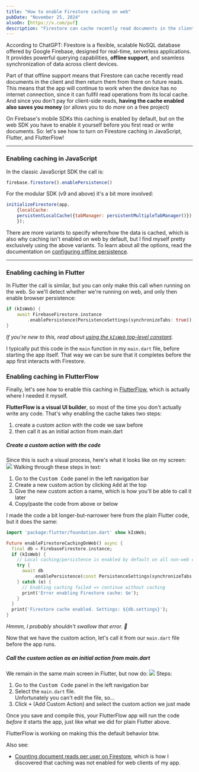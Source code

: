 ```yaml
---
title: "How to enable Firestore caching on web"
pubDate: "November 25, 2024"
alsoOn: [https://x.com/puf]
description: "Firestore can cache recently read documents in the client, to save on server-side document reads (which you pay for). On mobile SDKs this caching is enabled by default, but on the web SDK you have to enable it yourself. Read this post to learn how to enable this caching in JavaScript and Flutter."
---
```


According to ChatGPT: Firestore is a flexible, scalable NoSQL database offered by Google Firebase, designed for real-time, serverless applications. It provides powerful querying capabilities, **offline support**, and seamless synchronization of data across client devices.

Part of that offline support means that Firestore can cache recently read documents in the client and then return them from there on future reads. This means that the app will continue to work when the device has no internet connection, since it can fullfil read operations from its local cache. And since you don't pay for client-side reads, **having the cache enabled also saves you money** (or allows you to do *more* on a free project)

On Firebase's mobile SDKs this caching is enabled by default, but on the web SDK you have to enable it yourself before you first read or write documents. So: let's see how to turn on Firestore caching in JavaScript, Flutter, and FlutterFlow!

---

### Enabling caching in JavaScript

In the classic JavaScript SDK the call is:
```js
firebase.firestore().enablePersistence()
```
For the modular SDK (v9 and above) it's a bit more involved:
```js
initializeFirestore(app, 
    {localCache: 
    persistentLocalCache({tabManager: persistentMultipleTabManager()})
    });
```
There are more variants to specify where/how the data is cached, which is also why caching isn't enabled on web by default, but I find myself pretty exclusively using the above variants. To learn about all the options, read the documentation on [configuring offline persistence](https://firebase.google.com/docs/firestore/manage-data/enable-offline#web).


---

### Enabling caching in Flutter

In Flutter the call is similar, but you can only make this call when running on the web. So we'll detect whether we're running on web, and only then enable browser persistence:
```dart
if (kIsWeb) {
    await FirebaseFirestore.instance
        .enablePersistence(PersistenceSettings(synchronizeTabs: true));
}
```
*If you're new to this, read about [using the `kIsWeb` top-level constant](https://api.flutter.dev/flutter/foundation/kIsWeb-constant.html).*

I typically put this code in the `main` function in my `main.dart` file, before starting the app itself. That way we can be sure that it completes before the app first interacts with Firestore.

### Enabling caching in FlutterFlow

Finally, let's see how to enable this caching in [FlutterFlow](https://flutterflow.io), which is actually where I needed it myself.

**FlutterFlow is a visual UI builder**, so most of the time you don't actually write any code. That's why enabling the cache takes two steps:

1. create a custom action with the code we saw before
2. then call it as an initial action from main.dart

##### Create a custom action with the code

Since this is such a visual process, here's what it looks like on my screen:
![](https://i.imgur.com/rybJNHY.png)
Walking through these steps in text:
1. Go to the <kbd>Custom Code</kbd> panel in the left navigation bar
2. Create a new custom action by clicking <kbd>Add</kbd> at the top
3. Give the new custom action a name, which is how you'll be able to call it later
4. Copy/paste the code from above or below

I made the code a bit longer-but-narrower here from the plain Flutter code, but it does the same:
```dart
import 'package:flutter/foundation.dart' show kIsWeb;

Future enableFirestoreCachingOnWeb() async {
  final db = FirebaseFirestore.instance;
  if (kIsWeb) {
    // Local caching/persistence is enabled by default on all non-web clients
    try {
      await db
          .enablePersistence(const PersistenceSettings(synchronizeTabs: true));
    } catch (e) {
      // Enabling caching failed => continue without caching
      print('Error enabling Firestore cache: $e');
    }
  }
  print('Firestore cache enabled. Settings: ${db.settings}');
}
```
*Hmmm, I probably shouldn't swallow that error. 🤔*

Now that we have the custom action, let's call it from our `main.dart` file before the app runs.

##### Call the custom action as an initial action from main.dart

We remain in the same main screen in Flutter, but now do:
![](https://i.imgur.com/md5zZd4.png)
Steps:

1. Go to the <kbd>Custom Code</kbd> panel in the left navigation bar
2. Select the `main.dart` file.<br/>Unfortunately you can't edit the file, so...
3. Click <kbd>+</kbd> (Add Custom Action) and select the custom action we just made

Once you save and compile this, your FlutterFlow app will run the code *before* it starts the app, just like what we did for plain Flutter above.

FlutterFlow is working on making this the default behavior btw.

Also see:

* [Counting document reads per user on Firestore](/posts/counting-document-reads-in-firestore/), which is how I discovered that caching was not enabled for web clients of my app.
